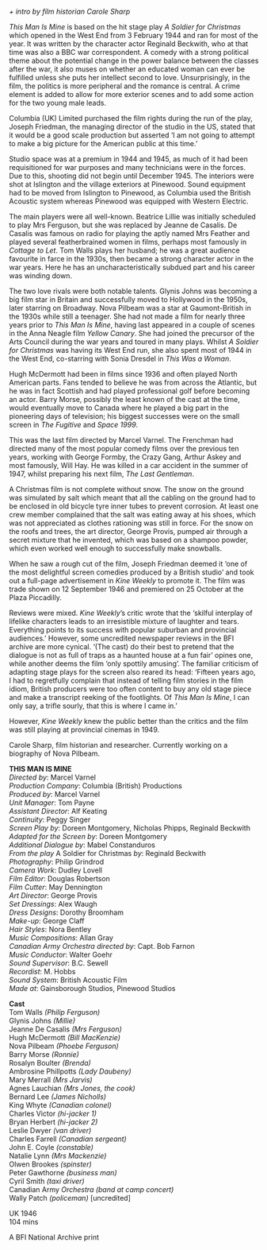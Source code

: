 
_+ intro by film historian Carole Sharp_

_This Man Is Mine_ is based on the hit stage play _A Soldier for Christmas_ which opened in the West End from 3 February 1944 and ran for most of the year. It was written by the character actor Reginald Beckwith, who at that time was also a BBC war correspondent. A comedy with a strong political theme about the potential change in the power balance between the classes after the war, it also muses on whether an educated woman can ever be fulfilled unless she puts her intellect second to love. Unsurprisingly, in the film, the politics is more peripheral and the romance is central. A crime element is added to allow for more exterior scenes and to add some action for the two young male leads.

Columbia (UK) Limited purchased the film rights during the run of the play, Joseph Friedman, the managing director of the studio in the US, stated that it would be a good scale production but asserted ‘I am not going to attempt to make a big picture for the American public at this time.’

Studio space was at a premium in 1944 and 1945, as much of it had been requisitioned for war purposes and many technicians were in the forces. Due to this, shooting did not begin until December 1945. The interiors were shot at Islington and the village exteriors at Pinewood. Sound equipment had to be moved from Islington to Pinewood, as Columbia used the British Acoustic system whereas Pinewood was equipped with Western Electric.

The main players were all well-known. Beatrice Lillie was initially scheduled to play Mrs Ferguson, but she was replaced by Jeanne de Casalis. De Casalis was famous on radio for playing the aptly named Mrs Feather and played several featherbrained women in films, perhaps most famously in _Cottage to Let_. Tom Walls plays her husband; he was a great audience favourite in farce in the 1930s, then became a strong character actor in the war years. Here he has an uncharacteristically subdued part and his career was winding down.

The two love rivals were both notable talents. Glynis Johns was becoming a big film star in Britain and successfully moved to Hollywood in the 1950s, later starring on Broadway. Nova Pilbeam was a star at Gaumont-British in the 1930s while still a teenager. She had not made a film for nearly three years prior to _This Man Is Mine_, having last appeared in a couple of scenes in the Anna Neagle film _Yellow Canary_. She had joined the precursor of the Arts Council during the war years and toured in many plays. Whilst _A Soldier for Christmas_ was having its West End run, she also spent most of 1944 in the West End, co-starring with Sonia Dresdel in _This Was a Woman_.

Hugh McDermott had been in films since 1936 and often played North American parts. Fans tended to believe he was from across the Atlantic, but he was in fact Scottish and had played professional golf before becoming an actor. Barry Morse, possibly the least known of the cast at the time, would eventually move to Canada where he played a big part in the pioneering days of television; his biggest successes were on the small screen in _The Fugitive_ and _Space 1999_.

This was the last film directed by Marcel Varnel. The Frenchman had directed many of the most popular comedy films over the previous ten years, working with George Formby, the Crazy Gang, Arthur Askey and most famously, Will Hay. He was killed in a car accident in the summer of 1947, whilst preparing his next film, _The Last Gentleman_.

A Christmas film is not complete without snow. The snow on the ground was simulated by salt which meant that all the cabling on the ground had to be enclosed in old bicycle tyre inner tubes to prevent corrosion. At least one crew member complained that the salt was eating away at his shoes, which was not appreciated as clothes rationing was still in force. For the snow on the roofs and trees, the art director, George Provis, pumped air through a secret mixture that he invented, which was based on a shampoo powder, which even worked well enough to successfully make snowballs.

When he saw a rough cut of the film, Joseph Friedman deemed it ‘one of the most delightful screen comedies produced by a British studio’ and took out a full-page advertisement in _Kine Weekly_ to promote it. The film was trade shown on 12 September 1946 and premiered on 25 October at the Plaza Piccadilly.

Reviews were mixed. _Kine_ _Weekly_’s critic wrote that the ‘skilful interplay of lifelike characters leads to an irresistible mixture of laughter and tears.  Everything points to its success with popular suburban and provincial audiences.’ However, some uncredited newspaper reviews in the BFI archive are more cynical. ‘(The cast) do their best to pretend that the dialogue is not as full of traps as a haunted house at a fun fair’ opines one, while another deems the film ‘only spottily amusing’. The familiar criticism of adapting stage plays for the screen also reared its head: ‘Fifteen years ago, I had to regretfully complain that instead of telling film stories in the film idiom, British producers were too often content to buy any old stage piece and make a transcript reeking of the footlights. Of _This Man Is Mine_, I can only say, a trifle sourly, that this is where I came in.’

However, _Kine Weekly_ knew the public better than the critics and the film was still playing at provincial cinemas in 1949.

Carole Sharp, film historian and researcher. Currently working on a biography of Nova Pilbeam.

**THIS MAN IS MINE**  
_Directed by_: Marcel Varnel  
_Production Company_: Columbia (British) Productions  
_Produced by_: Marcel Varnel  
_Unit Manager_: Tom Payne  
_Assistant Director_: Alf Keating  
_Continuity_: Peggy Singer  
_Screen Play by_: Doreen Montgomery, Nicholas Phipps, Reginald Beckwith  
_Adapted for the Screen by_: Doreen Montgomery  
_Additional Dialogue by_: Mabel Constanduros  
_From the play_ A Soldier for Christmas _by_: Reginald Beckwith  
_Photography_: Philip Grindrod  
_Camera Work_: Dudley Lovell  
_Film Editor_: Douglas Robertson  
_Film Cutter_: May Dennington  
_Art Director_: George Provis  
_Set Dressings_: Alex Waugh  
_Dress Designs_: Dorothy Broomham  
_Make-up_: George Claff  
_Hair Styles_: Nora Bentley  
_Music Compositions_: Allan Gray  
_Canadian Army Orchestra directed by_: Capt. Bob Farnon  
_Music Conductor_: Walter Goehr  
_Sound Supervisor_: B.C. Sewell  
_Recordist_: M. Hobbs  
_Sound System_: British Acoustic Film  
_Made at_: Gainsborough Studios, Pinewood Studios  

**Cast**  
Tom Walls _(Philip Ferguson)_  
Glynis  Johns _(Millie)_  
Jeanne  De  Casalis _(Mrs Ferguson)_  
Hugh  McDermott _(Bill MacKenzie)_  
Nova  Pilbeam _(Phoebe Ferguson)_  
Barry  Morse _(Ronnie)_  
Rosalyn  Boulter _(Brenda)_  
Ambrosine  Phillpotts _(Lady Daubeny)_  
Mary  Merrall _(Mrs Jarvis)_  
Agnes  Lauchian _(Mrs Jones, the cook)_  
Bernard  Lee _(James Nicholls)_  
King  Whyte _(Canadian colonel)_  
Charles  Victor _(hi-jacker 1)_  
Bryan  Herbert _(hi-jacker 2)_  
Leslie  Dwyer _(van driver)_  
Charles  Farrell _(Canadian sergeant)_  
John  E.  Coyle _(constable)_  
Natalie  Lynn _(Mrs Mackenzie)_  
Olwen  Brookes _(spinster)_  
Peter  Gawthorne _(business man)_  
Cyril  Smith _(taxi driver)_  
Canadian  Army _Orchestra (band at camp  concert)_  
Wally  Patch _(policeman)_ [uncredited]  

UK 1946  
104 mins  

A BFI National Archive print  
<!--stackedit_data:
eyJoaXN0b3J5IjpbLTE1Mjk1NDE5MjJdfQ==
-->